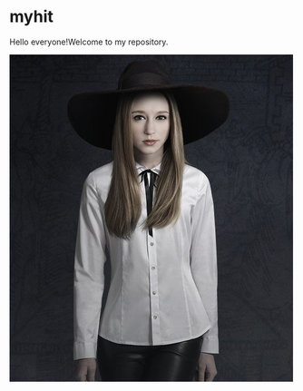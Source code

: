 # myhit
Hello everyone!Welcome to my repository.

![image](https://github.com/chZzZzZz/myhit/blob/master/5455bd38bf19e531.jpg!600x600.jpg)

